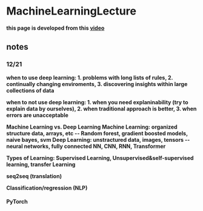 # MachineLearningLecture
<b> this page is developed from this [video](https://www.youtube.com/watch?v=Z_ikDlimN6A)
## notes
### 12/21

when to use deep learning: 1. problems with long lists of rules, 2. continually changing enviroments, 3. discovering insights within large collections of data

when to not use deep learning: 1. when you need explaninability (try to explain data by ourselves), 2. when traditional approach is better, 3. when errors are unacceptable

Machine Learning vs. Deep Learning
Machine Learning: organized structure data, arrays, etc -- Random forest, gradient boosted models, naive bayes, svm
Deep Learning: unstractured data, images, tensors -- neural networks, fully connected NN, CNN, RNN, Transformer

Types of Learning: <b>Supervised Learning, <b>Unsupervised&self-supervised learning, <b>transfer Learning

<b>seq2seq (translation)

<b>Classification/regression (NLP)

#### PyTorch


